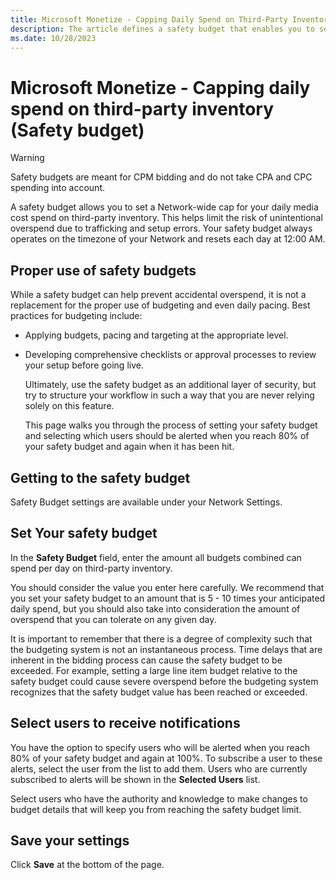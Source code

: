 ```yaml
---
title: Microsoft Monetize - Capping Daily Spend on Third-Party Inventory (Safety budget)
description: The article defines a safety budget that enables you to set a network-wide cap for your daily media cost spent on third-party inventory.
ms.date: 10/28/2023
---
```


# Microsoft Monetize - Capping daily spend on third-party inventory (Safety budget)

> [!WARNING]
> Safety budgets are meant for CPM bidding and do not take CPA and CPC spending into account.

A safety budget allows you to set a Network-wide cap for your daily media cost spend on third-party inventory. This helps limit the risk of unintentional overspend due to trafficking and setup errors. Your safety budget always operates on the timezone of your Network and resets each day at 12:00 AM.

## Proper use of safety budgets

While a safety budget can help prevent accidental overspend, it is not a replacement for the proper use of budgeting and even daily pacing. Best practices for budgeting include:

- Applying budgets, pacing and targeting at the appropriate level.

- Developing comprehensive checklists or approval processes to review your setup before going live.

  Ultimately, use the safety budget as an additional layer of security, but try to structure your workflow in such a way that you are never relying solely on this feature.

  This page walks you through the process of setting your safety budget and selecting which users should be alerted when you reach 80% of your safety budget and again when it has been hit.

## Getting to the safety budget

Safety Budget settings are available under your Network Settings.

## Set Your safety budget

In the **Safety Budget** field, enter the amount all budgets combined can spend per day on third-party inventory.

You should consider the value you enter here carefully. We recommend that you set your safety budget to an amount that is 5 - 10 times your anticipated daily spend, but you should also take into consideration the amount of overspend that you can tolerate on any given day.

It is important to remember that there is a degree of complexity such that the budgeting system is not an instantaneous process. Time delays that are inherent in the bidding process can cause the safety budget to be exceeded. For example, setting a large line item budget relative to the safety budget could cause severe overspend before the budgeting
system recognizes that the safety budget value has been reached or exceeded.

## Select users to receive notifications

You have the option to specify users who will be alerted when you reach 80% of your safety budget and again at 100%. To subscribe a user to these alerts, select the user from the list to add them. Users who are currently subscribed to alerts will be shown in the **Selected Users** list.

Select users who have the authority and knowledge to make changes to budget details that will keep you from reaching the safety budget limit.

## Save your settings

Click **Save** at the bottom of the page.
